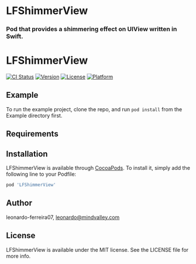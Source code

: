 # LFShimmerView
### Pod that provides a shimmering effect on UIView written in Swift.

# LFShimmerView

[![CI Status](http://img.shields.io/travis/leonardo-ferreira07/LFShimmerView.svg?style=flat)](https://travis-ci.org/leonardo-ferreira07/LFShimmerView)
[![Version](https://img.shields.io/cocoapods/v/LFShimmerView.svg?style=flat)](http://cocoapods.org/pods/LFShimmerView)
[![License](https://img.shields.io/cocoapods/l/LFShimmerView.svg?style=flat)](http://cocoapods.org/pods/LFShimmerView)
[![Platform](https://img.shields.io/cocoapods/p/LFShimmerView.svg?style=flat)](http://cocoapods.org/pods/LFShimmerView)

## Example

To run the example project, clone the repo, and run `pod install` from the Example directory first.

## Requirements

## Installation

LFShimmerView is available through [CocoaPods](http://cocoapods.org). To install
it, simply add the following line to your Podfile:

```ruby
pod 'LFShimmerView'
```

## Author

leonardo-ferreira07, leonardo@mindvalley.com

## License

LFShimmerView is available under the MIT license. See the LICENSE file for more info.

